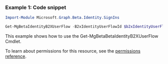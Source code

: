 ### Example 1: Code snippet

```powershellImport-Module Microsoft.Graph.Beta.Identity.SignIns

Get-MgBetaIdentityB2XUserFlow -B2xIdentityUserFlowId $b2xIdentityUserFlowId
```
This example shows how to use the Get-MgBetaBetaIdentityB2XUserFlow Cmdlet.
To learn about permissions for this resource, see the [permissions reference](/graph/permissions-reference).

